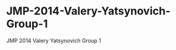 JMP-2014-Valery-Yatsynovich-Group-1
===================================

JMP 2014 Valery Yatsynovich Group 1
